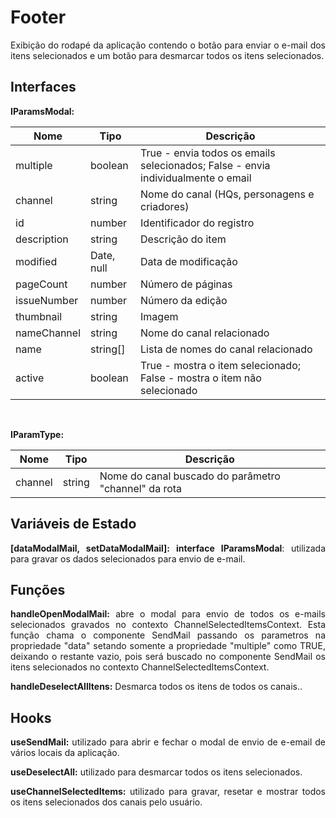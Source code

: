 <h1>Footer</h1>

<p align="justify">
  Exibição do rodapé da aplicação contendo o botão para enviar o e-mail dos itens selecionados e um botão para desmarcar todos os itens selecionados.
</p>

<h2>Interfaces</h2>
<p align="justify">
  <strong>IParamsModal:</strong>
</p>

| Nome        | Tipo       | Descrição                                                    |
| ----------- | ---------- | -----------------------------------------------------------  |
| multiple    | boolean    | True - envia todos os emails selecionados; False - envia individualmente o email|
| channel     | string     | Nome do canal (HQs, personagens e criadores)                 |
| id          | number     | Identificador do registro                                    |
| description | string     | Descrição do item                                            |
| modified    | Date, null | Data de modificação                                          |
| pageCount   | number     | Número de páginas                                            |
| issueNumber | number     | Número da edição                                             |
| thumbnail   | string     | Imagem                                                       |
| nameChannel | string     | Nome do canal relacionado                                    |
| name        | string[]   | Lista de nomes do canal relacionado                          |
| active      | boolean    | True - mostra o item selecionado; False - mostra o item não selecionado|

<br />
<p align="justify">
  <strong>IParamType:</strong>
</p>

| Nome        | Tipo       | Descrição                                                    |
| ----------- | ---------- | ------------------------------------------------------------ |
| channel     | string     | Nome do canal buscado do parâmetro "channel" da rota         |

<h2>Variáveis de Estado</h2>
<p align="justify">
  <strong>[dataModalMail, setDataModalMail]: interface IParamsModal</strong>: utilizada para gravar os dados selecionados para envio de e-mail.
</p>

<h2>Funções</h2>
<p align="justify">
  <strong>handleOpenModalMail:</strong> abre o modal para envio de todos os e-mails selecionados gravados no contexto ChannelSelectedItemsContext. Esta função chama o componente SendMail passando os parametros na propriedade "data" setando somente a propriedade "multiple" como TRUE, deixando o restante vazio, pois será buscado no componente SendMail os itens selecionados no contexto ChannelSelectedItemsContext.
</p>

<p align="justify">
  <strong>handleDeselectAllItens:</strong> Desmarca todos os itens de todos os canais..
</p>

<h2>Hooks</h2>
<p align="justify">
  <strong>useSendMail:</strong> utilizado para abrir e fechar o modal de envio de e-email de vários locais da aplicação.
</p>

<p align="justify">
  <strong>useDeselectAll:</strong> utilizado para desmarcar todos os itens selecionados.
</p>

<p align="justify">
  <strong>useChannelSelectedItems:</strong> utilizado para gravar, resetar e mostrar todos os itens selecionados dos canais pelo usuário.
</p>
